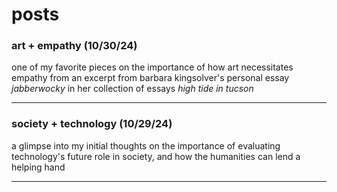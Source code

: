 # posts

### art + empathy (10/30/24)

one of my favorite pieces on the importance of how art necessitates empathy from an excerpt from barbara kingsolver's personal essay *jabberwocky* in her collection of essays *high tide in tucson*
___

### society + technology (10/29/24)

a glimpse into my initial thoughts on the importance of evaluating technology's future role in society, and how the humanities can lend a helping hand
___


